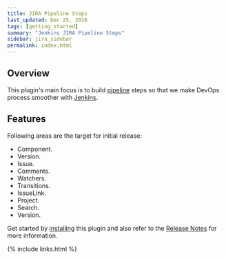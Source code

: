 ```yaml
---
title: JIRA Pipeline Steps
last_updated: Dec 25, 2016
tags: [getting_started]
summary: "Jenkins JIRA Pipeline Steps"
sidebar: jira_sidebar
permalink: index.html
---
```


## Overview

This plugin's main focus is to build [pipeline](https://jenkins.io/doc/book/pipeline/) steps so that we make DevOps process smoother with [Jenkins](https://jenkins.io/).

## Features

Following areas are the target for initial release:

* Component.
* Version.
* Issue.
* Comments.
* Watchers.
* Transitions.
* IssueLink.
* Project.
* Search.
* Version.

Get started by [installing](install) this plugin and also refer to the [Release Notes](release_notes) for more information.

{% include links.html %}

